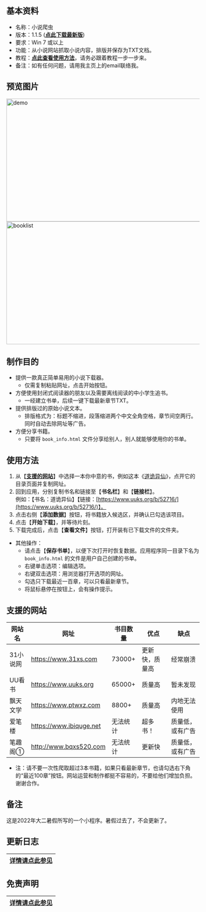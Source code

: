 
## 基本资料
* 名称：小说爬虫
* 版本：1.1.5 ([**点此下载最新版**](https://github.com/Henryyy-Hung/Web-Crawler-of-Chinese-Fiction/raw/main/exe/%E5%B0%8F%E8%AF%B4%E7%88%AC%E8%99%ABv1.1.5.exe))
* 要求：Win 7 或以上
* 功能：从小说网站抓取小说内容，排版并保存为TXT文档。
* 教程：[**点此查看使用方法**](#使用方法)，请务必跟着教程一步一步来。
* 备注：如有任何问题，请用我主页上的email联络我。

## 预览图片
<img src="https://user-images.githubusercontent.com/78750074/179153333-c544e2c9-b499-43d4-96a2-79edf1a1ee0c.jpg" alt="demo" width="640" height="320" />
<img src="https://user-images.githubusercontent.com/78750074/183332140-c4bde035-b525-4735-84ae-fe09266128f4.png" alt="booklist" width="640" height="320" />

## 制作目的
* 提供一款真正简单易用的小说下载器。
  * 仅需复制粘贴网址，点击开始按钮。
* 方便使用封闭式阅读器的朋友以及需要离线阅读的中小学生追书。
  * 一经建立书单，后续一键下载最新章节TXT。
* 提供排版过的原始小说文本。
  * 排版格式为：标题不缩进，段落缩进两个中文全角空格，章节间空两行。同时自动去除网址等广告。
* 方便分享书籍。
  * 只要将 `book_info.html` 文件分享给别人，别人就能够使用你的书单。

## 使用方法
1. 从【[**支援的网站**](#支援的网站 "Goto 支援的网站")】中选择一本你中意的书，例如这本《[道诡异仙](https://www.uuks.org/b/52716/)》，点开它的目录页面并复制网址。
2. 回到应用，分别复制书名和链接至【**书名栏**】和【**链接栏**】。<br />例如：【书名：道诡异仙】【链接：[https://www.uuks.org/b/52716/](https://www.uuks.org/b/52716/)】。
3. 点击右侧【**添加数据**】按钮，将书籍放入候选区，并确认已勾选该项目。
4. 点击【**开始下载**】，并等待片刻。
5. 下载完成后，点击【**查看文件**】按钮，打开装有已下载文件的文件夹。
* 其他操作：
  * 请点击【**保存书单**】，以便下次打开时恢复数据。应用程序同一目录下名为 `book_info.html` 的文件是用户自己创建的书单。
  * 右键单击选项：编辑选项。
  * 右键双击选项：用浏览器打开选项的网址。
  * 勾选只下载最近一百章，可以只看最新章节。
  * 将鼠标悬停在按钮上，会有操作提示。

## 支援的网站
网站名|网址|书目数量|优点|缺点
-----|----|-------|----|----
31小说网|https://www.31xs.com|73000+|更新快，质量高| 经常崩溃
UU看书|https://www.uuks.org|65000+|质量高|暂未发现
飘天文学|https://www.ptwxz.com|8800+|质量高|内地无法使用
爱笔楼|https://www.ibiquge.net|无法统计|超多书！|质量低，或有广告
笔趣阁①|http://www.bqxs520.com|无法统计|更新快|质量低，或有广告

* 注：请不要一次性爬取超过3本书籍，如果只看最新章节，也请勾选右下角的“最近100章”按钮。网站运营和制作都挺不容易的，不要给他们增加负担。谢谢合作。

## 备注
这是2022年大二暑假所写的一个小程序。暑假过去了，不会更新了。

## 更新日志
 
[详情请点此参见](https://github.com/Henryyy-Hung/Web-Crawler-of-Chinese-Fiction/blob/main/CHANGELOG.md)|
--------------------------------------------------------|

## 免责声明
[详情请点此参见](https://github.com/Henryyy-Hung/Web-Crawler-of-Chinese-Fiction/blob/main/DISCLAIMER.md)|
--------------------------------------------------------|
